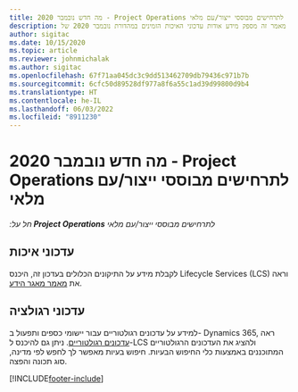 ```yaml
---
title: מה חדש נובמבר 2020 - Project Operations לתרחישים מבוססי ייצור/עם מלאי
description: מאמר זה מספק מידע אודות עדכוני האיכות הזמינים במהדורת נובמבר 2020 של Project Operations עבור תרחישים מבוססי-מלאי/ייצור.
author: sigitac
ms.date: 10/15/2020
ms.topic: article
ms.reviewer: johnmichalak
ms.author: sigitac
ms.openlocfilehash: 67f71aa045dc3c9dd513462709db79436c971b7b
ms.sourcegitcommit: 6cfc50d89528df977a8f6a55c1ad39d99800d9b4
ms.translationtype: HT
ms.contentlocale: he-IL
ms.lasthandoff: 06/03/2022
ms.locfileid: "8911230"
---
```

# <a name="whats-new-november-2020---project-operations-for-stockedproduction-based-scenarios"></a>מה חדש נובמבר 2020 - Project Operations לתרחישים מבוססי ייצור/עם מלאי

_חל על:**‏ Project Operations** לתרחישים מבוססי ייצור/עם מלאי_

## <a name="quality-updates"></a>עדכוני איכות

לקבלת מידע על התיקונים הכלולים בעדכון זה, היכנס Lifecycle Services‏ (LCS) וראה את [מאמר מאגר הידע](https://fix.lcs.dynamics.com/Issue/Details?bugId=488609&amp;dbType=3&amp;qc=8251e8e1d5e2386de850599926c1adc3fec8e2ba25308036d22cdfe0a1c28fc7).

## <a name="regulatory-updates"></a>עדכוני רגולציה

למידע על עדכונים רגולטוריים עבור יישומי כספים ותפעול ב- Dynamics 365, ראה [עדכונים רגולטוריים](/dynamics365/finance/localizations/regulatory-updates). ניתן גם להיכנס ל-LCS ולהציג את העדכונים הרגולטוריים המתוכננים באמצעות כלי החיפוש הבעיות. חיפוש בעיות מאפשר לך לחפש לפי מדינה, סוג תכונה והפצה.


[!INCLUDE[footer-include](../../includes/footer-banner.md)]